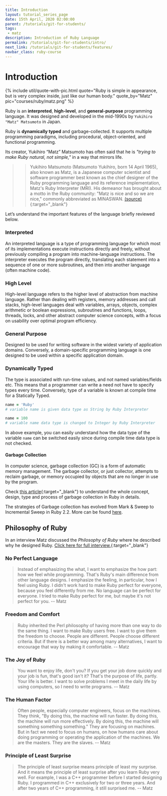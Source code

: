 ```yaml
---
title: Introduction
layout: tutorial_series_page
date: 15th April, 2020 02:00:00
parent: /tutorials/git-for-students/
tags:
 - matz
description: Introduction of Ruby Language
permalink: /tutorials/git-for-students/intro/
next_link: /tutorials/git-for-students/features/
navbar_class: ruby-course
---
```


# Introduction

{% include util/quote-with-pic.html
    quote="Ruby is simple in appearance, but is very complex inside, just like our human body."
    quote_by="Matz"
    pic="courses/ruby/matz.png"
%}

Ruby is an **interpreted**, **high-level**, and **general-purpose** programming language.
It was designed and developed in the mid-1990s by `Yukihiro "Matz" Matsumoto` in Japan.

Ruby is **dynamically typed** and garbage-collected. It supports multiple programming paradigms, including procedural,
object-oriented, and functional programming.

Its creator, Yukihiro “Matz” Matsumoto has often said that he is _"trying to make Ruby natural, not simple,"_ in a
way that mirrors life.

>> Yukihiro Matsumoto (Matsumoto Yukihiro, born 14 April 1965), also known as Matz, is a Japanese
>> computer scientist and software programmer best known as the chief designer of the Ruby programming language
>> and its reference implementation, Matz's Ruby Interpreter (MRI). His demeanor has brought about a motto in the
>> Ruby community: "Matz is nice and so we are nice," commonly abbreviated as MINASWAN.
[(source)](https://en.wikipedia.org/wiki/Yukihiro_Matsumoto){:target="_blank"}

Let’s understand the important features of the language briefly reviewed
below.

### Interpreted

An interpreted language is a type of programming language for which most of its implementations execute
instructions directly and freely, without previously compiling a program into machine-language instructions. The
interpreter executes the program directly, translating each statement into a sequence of one or more subroutines,
and then into another language (often machine code).

### High Level

High-level language refers to the higher level of abstraction from machine language. Rather than dealing with
registers, memory addresses and call stacks, high-level languages deal with variables, arrays, objects, complex
arithmetic or boolean expressions, subroutines and functions, loops, threads, locks, and other abstract computer
science concepts, with a focus on usability over optimal program efficiency.

### General Purpose

Designed to be used for writing software in the widest variety of application domains. Conversely, a
domain-specific programming language is one designed to be used within a specific application domain.

### Dynamically Typed

The type is associated with run-time values, and not named variables/fields etc. This means that a programmer can
write a need not have to specify types every time. Conversely, type of a variable is known at compile time for a
Statically Typed.

```ruby
name = 'Ruby'
# variable name is given data type as String by Ruby Interpreter

name = 100
# variable name data type is changed to Integer by Ruby Interpreter
```

In above example, you can easily understand how the data type of the variable `name` can be switched easily
since during compile time data type is not checked.

#### Garbage Collection

In computer science, garbage collection (GC) is a form of automatic memory management. The garbage collector, or
just collector, attempts to reclaim garbage, or memory occupied by objects that are no longer in use by the
program.

Check [this article](https://ruby-hacking-guide.github.io/gc.html){:target="_blank"} to understand the whole
concept, design, type and process of garbage collection in Ruby in details.

The strategies of Garbage collection has evolved from Mark & Sweep to Incremental Sweep in Ruby 2.2. More can be
found [here](https://blog.heroku.com/incremental-gc).

## Philosophy of Ruby

In an interview Matz discussed the _Philosophy of Ruby_ where he described why he designed Ruby.
[Click here for full interview.](https://www.artima.com/intv/ruby.html){:target="_blank"}

### No Perfect Language

> Instead of emphasizing the what, I want to emphasize the how part: how
we feel while programming. That's Ruby's main difference from other
language designs. I emphasize the feeling, in particular, how I feel
using Ruby. I didn't work hard to make Ruby perfect for everyone,
because you feel differently from me. No language can be perfect for
everyone. I tried to make Ruby perfect for me, but maybe it's not
perfect for you. -- Matz

### Freedom and Comfort

> Ruby inherited the Perl philosophy of having more than one way to do
the same thing. I want to make Ruby users free. I want to give them the
freedom to choose. People are different. People choose different
criteria. But if there is a better way among many alternatives, I want
to encourage that way by making it comfortable. -- Matz

### The Joy of Ruby

> You want to enjoy life, don't you? If you get your job done quickly and
your job is fun, that's good isn't it?  That's the purpose of life,
partly. Your life is better.  I want to solve problems I meet in the
daily life by using computers, so I need to write programs. -- Matz

### The Human Factor

> Often people, especially computer engineers, focus on the machines.
They think, "By doing this, the machine will run faster. By doing
this, the machine will run more effectively. By doing this, the
machine will something something something." They are focusing on
machines. But in fact we need to focus on humans, on how humans care
about doing programming or operating the application of the machines.
We are the masters. They are the slaves. -- Matz

### Principle of Least Surprise

> The principle of least surprise means principle of least my surprise.
And it means the principle of least surprise after you learn Ruby very
well. For example, I was a C++ programmer before I started designing
Ruby. I programmed in C++ exclusively for two or three years. And after
two years of C++ programming, it still surprised me. -- Matz
